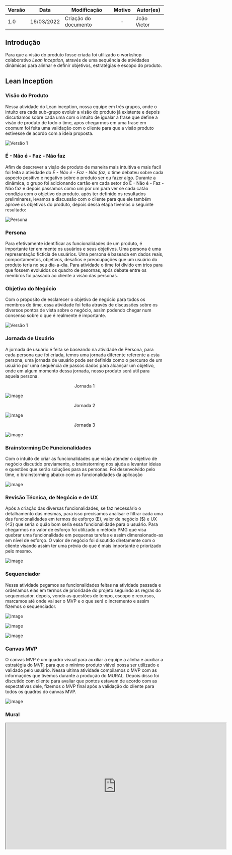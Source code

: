 | Versão | Data       | Modificação                    | Motivo | Autor(es) |
| ------ | ---------- | ------------------------------ | :----: | ----- |
| 1.0    | 16/03/2022 | Criação do documento  | - | João Victor |


## Introdução

Para que a visão do produto fosse criada foi utilizado o workshop colaborativo *Lean Inception*, através de uma sequência de atividades dinâmicas para alinhar e definir objetivos, estratégias e escopo do produto. 

## Lean Inception

### Visão do Produto


Nessa atividade do Lean inception, nossa equipe em três grupos, onde o intuito era cada sub-grupo evoluir a visão do produto já existente e depois discutíamos sobre cada uma com o intuito de igualar a frase que define a visão de produto de todo o time, apos chegarmos em uma frase em coomum foi feita uma validação com o cliente para que a visão produto estivesse de acordo com a ideia proposta.

![Versão 1](https://i.imgur.com/pLOww3e.png)


### É - Não é - Faz - Não faz



Afim de descrever a visão de produto de maneira mais intuitiva e mais facil foi feita a atividade do *É - Não é - Faz - Não faz*, o time debateu sobre cada aspecto positivo e negativo sobre o produto ser ou fazer algo.
Durante a dinâmica, o grupo foi adicionando cartão em cada setor do É - Não é - Faz - Não faz e depois passamos como um por um para ver se cada catão condizia com o objetivo do produto.
após ter definido os resultados preliminares, levamos a discussão com o cliente para que ele também aprove os objetivos do produto, depois dessa etapa tivemos o seguinte resultado:

![Persona](https://i.imgur.com/bcbIsY2.png)

### Persona 


Para efetivamente identificar as funcionalidades de um produto, é importante ter em mente os usuários e seus objetivos. Uma persona é uma representação ficticia de usuários. Uma persona é baseada em dados reais, comportamentos, objetivos, desafios e preocupações que um usuário do produto teria no seu dia-a-dia. Para atividade o time foi divido em trios para que fossem evoluídos os quadro de pesornas, após debate entre os membros foi passado ao cliente a visão das personas.  


### Objetivo do Negócio



Com o proposito de esclarecer o objetivo de negócio para todos os membros do time, essa atividade foi feita através de discussões sobre os diversos pontos de vista sobre o negócio, assim podendo chegar num consenso sobre o que é realmente é importante. 

![Versão 1](https://i.imgur.com/XJgFJZF.png)

### Jornada de Usuário



A jornada de usuário é feita se baseando na atividade de Persona, para cada persona que foi criada, temos uma jornada diferente referente a esta persona, uma jornada de usuário pode ser definida como o percurso de um usuário por uma sequência de passos
dados para alcançar um objetivo, onde em algum momento dessa jornada, nosso produto será util para aquela persona.

<p align="center"> Jornada 1 </p>

![image](https://user-images.githubusercontent.com/38164895/158674998-c639f278-a629-42ac-9a6b-c39ef1347280.png)

<p align="center"> Jornada 2 </p>

![image](https://user-images.githubusercontent.com/38164895/158675243-adc2fda8-efb0-4d59-972c-9b94ab4f7367.png)

<p align="center"> Jornada 3 </p>

![image](https://user-images.githubusercontent.com/38164895/158675940-6e73b2c7-da2f-43c5-9066-f03f0c75979e.png)




### Brainstorming De Funcionalidades



Com o intuito de criar as funcionalidades que visão atender o objetivo de negócio discutido previamento, o brainstorming nos ajuda a levantar ideias e questões que serão soluções para as personas. Foi desenvolvido pelo time, o brainstorming abaixo com as funcionalidades da aplicação

![image](https://user-images.githubusercontent.com/38164895/158678502-22908d31-2769-4889-9495-0d734a5d16c9.png)


### Revisão Técnica, de Negócio e de UX



Após a criação das diversas funcionalidades, se faz necessário o detalhamento das mesmas, para isso precisamos analisar e filtrar cada uma das funcionalidades em termos de esforço (E), valor de negócio ($) e UX (<3) que seria o quão bom seria essa funcionalidade para o usuário. Para chegarmos no valor de esforço foi utilizado o método PMG que visa quebrar uma funcionalidade em pequenas tarefas e assim dimensionado-as em nível de esforço. O valor de negócio foi discutido diretamente com o cliente visando assim ter uma prévia do que é mais importante e priorizado pelo mesmo. 


![image](https://user-images.githubusercontent.com/38164895/158681237-09e44d9b-863c-4b5c-853e-90556f86400b.png)




### Sequenciador



Nessa atividade pegamos as funcionalidades feitas na atividade passada e ordenamos elas em termos de prioridade do projeto seguindo as regras do sequenciador. depois, vendo as questões de tempo, escopo e recursos, marcamos até onde vai ser o MVP e o que será o incremento e assim fizemos o sequenciador.

![image](https://user-images.githubusercontent.com/38164895/158678894-a966217e-94b3-4fa0-b3b7-5c078633e5bb.png)

![image](https://user-images.githubusercontent.com/38164895/158679015-1053d9be-e193-4567-a52c-8f1e21faeafc.png)

![image](https://user-images.githubusercontent.com/38164895/158679192-25d12dec-c3b4-4155-8f99-65b70717d2a1.png)




### Canvas MVP



O canvas MVP é um quadro visual para auxiliar a equipe a alinha e auxiliar a estratégia do MVP, para que o minimo produto viável possa ser utilizado e validado pelo usuário.
Nessa ultima atividade compilamos o MVP com as informações que tivemos durante a produção do MURAL. Depois disso foi discutido com cliente para avaliar que pontos estavam de acordo com as espectativas dele, fizemos o MVP final após a validação do cliente para todos os quadros do canvas MVP.

![image](https://user-images.githubusercontent.com/38164895/158679664-17fa3bbe-645b-45b5-9577-c670054f302d.png)


### Mural

 <iframe height="400px" width="700px" src="https://app.mural.co/t/unbfgaepsmds202111846/m/unbfgaepsmds202111846/1645034325056/50261a35ac793a6143d5ace95a264e7ff95a3076?sender=u23696742f94018e30dd85376"></iframe>